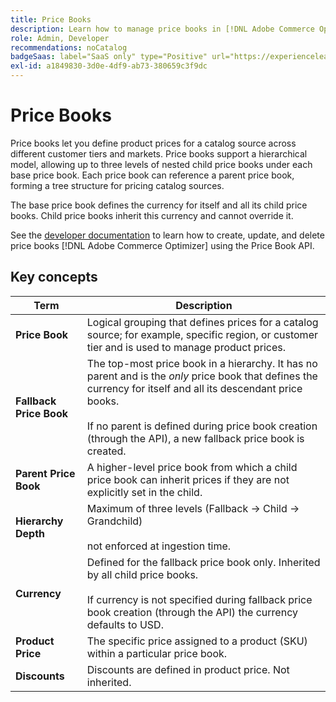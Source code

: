 ```yaml
---
title: Price Books
description: Learn how to manage price books in [!DNL Adobe Commerce Optimizer].
role: Admin, Developer
recommendations: noCatalog
badgeSaas: label="SaaS only" type="Positive" url="https://experienceleague.adobe.com/en/docs/commerce/user-guides/product-solutions" tooltip="Applies to Adobe Commerce as a Cloud Service and Adobe Commerce Optimizer projects only (Adobe-managed SaaS infrastructure)."
exl-id: a1849830-3d0e-4df9-ab73-380659c3f9dc
---
```

# Price Books

Price books let you define product prices for a catalog source across different customer tiers and markets. Price books support a hierarchical model, allowing up to three levels of nested child price books under each base price book. Each price book can reference a parent price book, forming a tree structure for pricing catalog sources.

The base price book defines the currency for itself and all its child price books. Child price books inherit this currency and cannot override it.

See the [developer documentation](https://developer.adobe.com/commerce/services/reference/rest/) to learn how to create, update, and delete price books [!DNL Adobe Commerce Optimizer] using the Price Book API.

## Key concepts

| Term | Description |
|------|-------------|
| **Price Book** | Logical grouping that defines prices for a catalog source; for example, specific region, or customer tier and is used to manage product prices. |
| **Fallback Price Book** | The top-most price book in a hierarchy. It has no parent and is the *only* price book that defines the currency for itself and all its descendant price books.<br/><br/>If no parent is defined during price book creation (through the API), a new fallback price book is created. |
| **Parent Price Book** | A higher-level price book from which a child price book can inherit prices if they are not explicitly set in the child. |
| **Hierarchy Depth** | Maximum of three levels (Fallback -> Child -> Grandchild)<br/><br/>not enforced at ingestion time. |
| **Currency** | Defined for the fallback price book only. Inherited by all child price books.<br/><br/>If currency is not specified during fallback price book creation (through the API) the currency defaults to USD. |
| **Product Price** | The specific price assigned to a product (SKU) within a particular price book. |
| **Discounts** | Discounts are defined in product price. Not inherited. |
